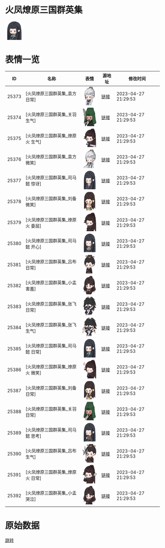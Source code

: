 # 火凤燎原三国群英集

<img src="./cover.png" height="60" alt="cover" />

# 表情一览

|ID|名称|表情|源地址|修改时间|
|----|----|----|----|----|
|25373|[火凤燎原三国群英集_袁方 日常]|<img src="./pic/025373_%5B火凤燎原三国群英集_袁方 日常%5D.png" height="60" alt="袁方 日常"/>|[链接](https://i0.hdslb.com/bfs/garb/item/9c6d04f74d4627957393e7e8116b1e9d02e368ef.png)|2023-04-27 21:29:53|
|25374|[火凤燎原三国群英集_关羽 生气]|<img src="./pic/025374_%5B火凤燎原三国群英集_关羽 生气%5D.png" height="60" alt="关羽 生气"/>|[链接](https://i0.hdslb.com/bfs/garb/item/6cdeaadabb0dd9cdb589ad2be3f62db10832f220.png)|2023-04-27 21:29:53|
|25375|[火凤燎原三国群英集_燎原火 生气]|<img src="./pic/025375_%5B火凤燎原三国群英集_燎原火 生气%5D.png" height="60" alt="燎原火 生气"/>|[链接](https://i0.hdslb.com/bfs/garb/item/c3caadf0b0241eb5bd0c1db8268fa0a3ae48d952.png)|2023-04-27 21:29:53|
|25376|[火凤燎原三国群英集_袁方 微笑]|<img src="./pic/025376_%5B火凤燎原三国群英集_袁方 微笑%5D.png" height="60" alt="袁方 微笑"/>|[链接](https://i0.hdslb.com/bfs/garb/item/180d6cb4e947ad0f7bfff9026dd858abb31da81b.png)|2023-04-27 21:29:53|
|25377|[火凤燎原三国群英集_司马懿 惊讶]|<img src="./pic/025377_%5B火凤燎原三国群英集_司马懿 惊讶%5D.png" height="60" alt="司马懿 惊讶"/>|[链接](https://i0.hdslb.com/bfs/garb/item/c0de078ab79120d4d095b93587aa207470869424.png)|2023-04-27 21:29:53|
|25378|[火凤燎原三国群英集_刘备 微笑]|<img src="./pic/025378_%5B火凤燎原三国群英集_刘备 微笑%5D.png" height="60" alt="刘备 微笑"/>|[链接](https://i0.hdslb.com/bfs/garb/item/5068367e9733ffee75bbef144a2ae44e530857b2.png)|2023-04-27 21:29:53|
|25379|[火凤燎原三国群英集_燎原火 委屈]|<img src="./pic/025379_%5B火凤燎原三国群英集_燎原火 委屈%5D.png" height="60" alt="燎原火 委屈"/>|[链接](https://i0.hdslb.com/bfs/garb/item/09f513099a1c37a9377fe0c2999dda30c8f824c0.png)|2023-04-27 21:29:53|
|25380|[火凤燎原三国群英集_司马懿 开心]|<img src="./pic/025380_%5B火凤燎原三国群英集_司马懿 开心%5D.png" height="60" alt="司马懿 开心"/>|[链接](https://i0.hdslb.com/bfs/garb/item/533588a5f22978e234439209c99cf66f626766ba.png)|2023-04-27 21:29:53|
|25381|[火凤燎原三国群英集_吕布 日常]|<img src="./pic/025381_%5B火凤燎原三国群英集_吕布 日常%5D.png" height="60" alt="吕布 日常"/>|[链接](https://i0.hdslb.com/bfs/garb/item/6626dd1f4eb72508ac6fde1b4f2cee8576d5d004.png)|2023-04-27 21:29:53|
|25382|[火凤燎原三国群英集_小孟 害羞]|<img src="./pic/025382_%5B火凤燎原三国群英集_小孟 害羞%5D.png" height="60" alt="小孟 害羞"/>|[链接](https://i0.hdslb.com/bfs/garb/item/e4b0976791f681aa8461eeac606df629b7b8e6fc.png)|2023-04-27 21:29:53|
|25383|[火凤燎原三国群英集_张飞 日常]|<img src="./pic/025383_%5B火凤燎原三国群英集_张飞 日常%5D.png" height="60" alt="张飞 日常"/>|[链接](https://i0.hdslb.com/bfs/garb/item/0151eee71162391ea5283be1b9ec5ed23737ccb6.png)|2023-04-27 21:29:53|
|25384|[火凤燎原三国群英集_张飞 生气]|<img src="./pic/025384_%5B火凤燎原三国群英集_张飞 生气%5D.png" height="60" alt="张飞 生气"/>|[链接](https://i0.hdslb.com/bfs/garb/item/03c5f81323613918e9b85d5433d408019293953f.png)|2023-04-27 21:29:53|
|25385|[火凤燎原三国群英集_司马懿 日常]|<img src="./pic/025385_%5B火凤燎原三国群英集_司马懿 日常%5D.png" height="60" alt="司马懿 日常"/>|[链接](https://i0.hdslb.com/bfs/garb/item/34314c7eeaa7e19d698a3858771d00eb2f310bba.png)|2023-04-27 21:29:53|
|25386|[火凤燎原三国群英集_燎原火 微笑]|<img src="./pic/025386_%5B火凤燎原三国群英集_燎原火 微笑%5D.png" height="60" alt="燎原火 微笑"/>|[链接](https://i0.hdslb.com/bfs/garb/item/a848cb94051f8205a75f0ce5557b603fdcf6c595.png)|2023-04-27 21:29:53|
|25387|[火凤燎原三国群英集_刘备 日常]|<img src="./pic/025387_%5B火凤燎原三国群英集_刘备 日常%5D.png" height="60" alt="刘备 日常"/>|[链接](https://i0.hdslb.com/bfs/garb/item/dd1386b083ea21956c2b63d7c2e954b17b688cdc.png)|2023-04-27 21:29:53|
|25388|[火凤燎原三国群英集_关羽 日常]|<img src="./pic/025388_%5B火凤燎原三国群英集_关羽 日常%5D.png" height="60" alt="关羽 日常"/>|[链接](https://i0.hdslb.com/bfs/garb/item/023ec318e1679e193d6b33595cf553fb0d0e8d77.png)|2023-04-27 21:29:53|
|25389|[火凤燎原三国群英集_司马懿 思考]|<img src="./pic/025389_%5B火凤燎原三国群英集_司马懿 思考%5D.png" height="60" alt="司马懿 思考"/>|[链接](https://i0.hdslb.com/bfs/garb/item/4cb7725d9d01a01a27dc73e87fd1f475a07e7958.png)|2023-04-27 21:29:53|
|25390|[火凤燎原三国群英集_吕布 生气]|<img src="./pic/025390_%5B火凤燎原三国群英集_吕布 生气%5D.png" height="60" alt="吕布 生气"/>|[链接](https://i0.hdslb.com/bfs/garb/item/cddce016d8756b7b42eb3935d8c453a6715deb78.png)|2023-04-27 21:29:53|
|25391|[火凤燎原三国群英集_燎原火 日常]|<img src="./pic/025391_%5B火凤燎原三国群英集_燎原火 日常%5D.png" height="60" alt="燎原火 日常"/>|[链接](https://i0.hdslb.com/bfs/garb/item/13ade5c02e50ac561c2e284384a8aa01fb132af8.png)|2023-04-27 21:29:53|
|25392|[火凤燎原三国群英集_小孟 哭泣]|<img src="./pic/025392_%5B火凤燎原三国群英集_小孟 哭泣%5D.png" height="60" alt="小孟 哭泣"/>|[链接](https://i0.hdslb.com/bfs/garb/item/91148862ec48888fa5c0b8e971abe45bc9be1d6d.png)|2023-04-27 21:29:53|

# 原始数据

[跳转](./raw.json)

